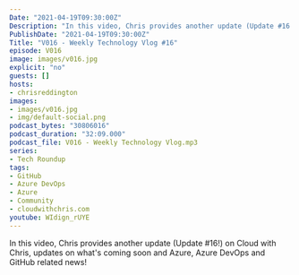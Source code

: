 ```yaml
---
Date: "2021-04-19T09:30:00Z"
Description: "In this video, Chris provides another update (Update #16!) on Cloud with Chris, updates on what's coming soon and Azure, Azure DevOps and GitHub related news!"
PublishDate: "2021-04-19T09:30:00Z"
Title: "V016 - Weekly Technology Vlog #16"
episode: V016
image: images/v016.jpg
explicit: "no"
guests: []
hosts:
- chrisreddington
images:
- images/v016.jpg
- img/default-social.png
podcast_bytes: "30806016"
podcast_duration: "32:09.000"
podcast_file: V016 - Weekly Technology Vlog.mp3
series:
- Tech Roundup
tags:
- GitHub
- Azure DevOps
- Azure
- Community
- cloudwithchris.com
youtube: WIdign_rUYE
---
```

In this video, Chris provides another update (Update #16!) on Cloud with Chris, updates on what's coming soon and Azure, Azure DevOps and GitHub related news!